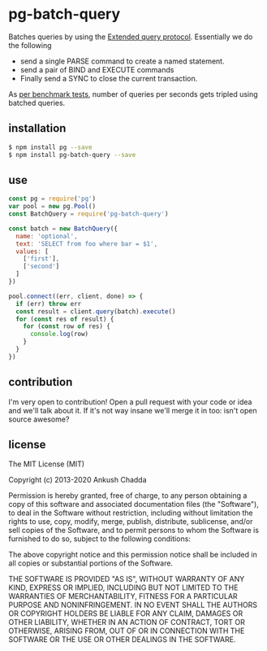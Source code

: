 # pg-batch-query

Batches queries by using the [Extended query protocol](https://www.postgresql.org/docs/current/protocol-flow.html#PROTOCOL-FLOW-EXT-QUERY).
Essentially we do the following
- send a single PARSE command to create a named statement.
- send a pair of BIND and EXECUTE commands
- Finally send a SYNC to close the current transaction.

As [per benchmark tests](./bench.ts), number of queries per seconds gets tripled using batched queries.

## installation

```bash
$ npm install pg --save
$ npm install pg-batch-query --save
```

## use

```js
const pg = require('pg')
var pool = new pg.Pool()
const BatchQuery = require('pg-batch-query')

const batch = new BatchQuery({
  name: 'optional',
  text: 'SELECT from foo where bar = $1',
  values: [
    ['first'],
    ['second']
  ]
})

pool.connect((err, client, done) => {
  if (err) throw err
  const result = client.query(batch).execute()
  for (const res of result) {
    for (const row of res) {
      console.log(row)
    }
  }
})
```

## contribution

I'm very open to contribution! Open a pull request with your code or idea and we'll talk about it. If it's not way insane we'll merge it in too: isn't open source awesome?

## license

The MIT License (MIT)

Copyright (c) 2013-2020 Ankush Chadda

Permission is hereby granted, free of charge, to any person obtaining a copy
of this software and associated documentation files (the "Software"), to deal
in the Software without restriction, including without limitation the rights
to use, copy, modify, merge, publish, distribute, sublicense, and/or sell
copies of the Software, and to permit persons to whom the Software is
furnished to do so, subject to the following conditions:

The above copyright notice and this permission notice shall be included in
all copies or substantial portions of the Software.

THE SOFTWARE IS PROVIDED "AS IS", WITHOUT WARRANTY OF ANY KIND, EXPRESS OR
IMPLIED, INCLUDING BUT NOT LIMITED TO THE WARRANTIES OF MERCHANTABILITY,
FITNESS FOR A PARTICULAR PURPOSE AND NONINFRINGEMENT. IN NO EVENT SHALL THE
AUTHORS OR COPYRIGHT HOLDERS BE LIABLE FOR ANY CLAIM, DAMAGES OR OTHER
LIABILITY, WHETHER IN AN ACTION OF CONTRACT, TORT OR OTHERWISE, ARISING FROM,
OUT OF OR IN CONNECTION WITH THE SOFTWARE OR THE USE OR OTHER DEALINGS IN
THE SOFTWARE.
